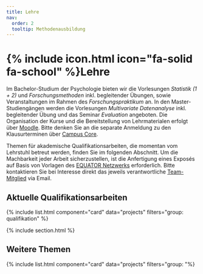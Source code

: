 ```yaml
---
title: Lehre
nav:
  order: 2
  tooltip: Methodenausbildung
---
```


# {% include icon.html icon="fa-solid fa-school" %}Lehre

Im Bachelor-Studium der Psychologie bieten wir die Vorlesungen *Statistik (1 + 2)* und *Forschungsmethoden* inkl. begleitender Übungen, sowie Veranstaltungen im Rahmen des *Forschungspraktikum* an. In den Master-Studiengängen werden die Vorlesungen *Multivariate Datenanalyse* inkl. begleitender Übung und das Seminar *Evaluation* angeboten.
Die Organisation der Kurse und die Bereitstellung von Lehrmaterialen erfolgt über [Moodle](https://moodle.psychologische-hochschule.de). Bitte denken Sie an die separate Anmeldung zu den Klausurterminen über [Campus Core](https://cc.phb.de). 

Themen für akademische Qualifikationsarbeiten, die momentan vom Lehrstuhl betreut werden, finden Sie im folgenden Abschnitt. Um die Machbarkeit jeder Arbeit sicherzustellen, ist die Anfertigung eines Exposés auf Basis von Vorlagen des [EQUATOR Netzwerks](https://www.equator-network.org/) erforderlich. Bitte kontaktieren Sie bei Interesse direkt das jeweils verantwortliche [Team-Mitglied](http://methodenlehre.phb.de/team) via Email.

## Aktuelle Qualifikationsarbeiten

{% include list.html component="card" data="projects" filters="group: qualifikation" %}

{% include section.html %}

## Weitere Themen

{% include list.html component="card" data="projects" filters="group: "%}
